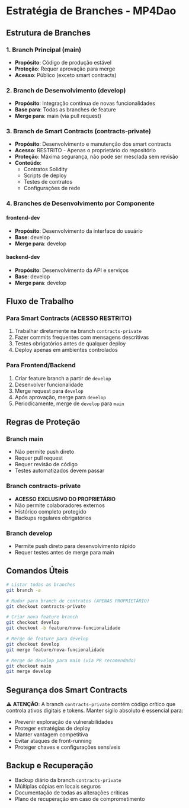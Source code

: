 # Estratégia de Branches - MP4Dao

## Estrutura de Branches

### 1. Branch Principal (main)
- **Propósito**: Código de produção estável
- **Proteção**: Requer aprovação para merge
- **Acesso**: Público (exceto smart contracts)

### 2. Branch de Desenvolvimento (develop)
- **Propósito**: Integração contínua de novas funcionalidades
- **Base para**: Todas as branches de feature
- **Merge para**: main (via pull request)

### 3. Branch de Smart Contracts (contracts-private)
- **Propósito**: Desenvolvimento e manutenção dos smart contracts
- **Acesso**: RESTRITO - Apenas o proprietário do repositório
- **Proteção**: Máxima segurança, não pode ser mesclada sem revisão
- **Conteúdo**: 
  - Contratos Solidity
  - Scripts de deploy
  - Testes de contratos
  - Configurações de rede

### 4. Branches de Desenvolvimento por Componente

#### frontend-dev
- **Propósito**: Desenvolvimento da interface do usuário
- **Base**: develop
- **Merge para**: develop

#### backend-dev
- **Propósito**: Desenvolvimento da API e serviços
- **Base**: develop
- **Merge para**: develop

## Fluxo de Trabalho

### Para Smart Contracts (ACESSO RESTRITO)
1. Trabalhar diretamente na branch `contracts-private`
2. Fazer commits frequentes com mensagens descritivas
3. Testes obrigatórios antes de qualquer deploy
4. Deploy apenas em ambientes controlados

### Para Frontend/Backend
1. Criar feature branch a partir de `develop`
2. Desenvolver funcionalidade
3. Merge request para `develop`
4. Após aprovação, merge para `develop`
5. Periodicamente, merge de `develop` para `main`

## Regras de Proteção

### Branch main
- Não permite push direto
- Requer pull request
- Requer revisão de código
- Testes automatizados devem passar

### Branch contracts-private
- **ACESSO EXCLUSIVO DO PROPRIETÁRIO**
- Não permite colaboradores externos
- Histórico completo protegido
- Backups regulares obrigatórios

### Branch develop
- Permite push direto para desenvolvimento rápido
- Requer testes antes de merge para main

## Comandos Úteis

```bash
# Listar todas as branches
git branch -a

# Mudar para branch de contratos (APENAS PROPRIETÁRIO)
git checkout contracts-private

# Criar nova feature branch
git checkout develop
git checkout -b feature/nova-funcionalidade

# Merge de feature para develop
git checkout develop
git merge feature/nova-funcionalidade

# Merge de develop para main (via PR recomendado)
git checkout main
git merge develop
```

## Segurança dos Smart Contracts

⚠️ **ATENÇÃO**: A branch `contracts-private` contém código crítico que controla ativos digitais e tokens. Manter sigilo absoluto é essencial para:

- Prevenir exploração de vulnerabilidades
- Proteger estratégias de deploy
- Manter vantagem competitiva
- Evitar ataques de front-running
- Proteger chaves e configurações sensíveis

## Backup e Recuperação

- Backup diário da branch `contracts-private`
- Múltiplas cópias em locais seguros
- Documentação de todas as alterações críticas
- Plano de recuperação em caso de comprometimento
